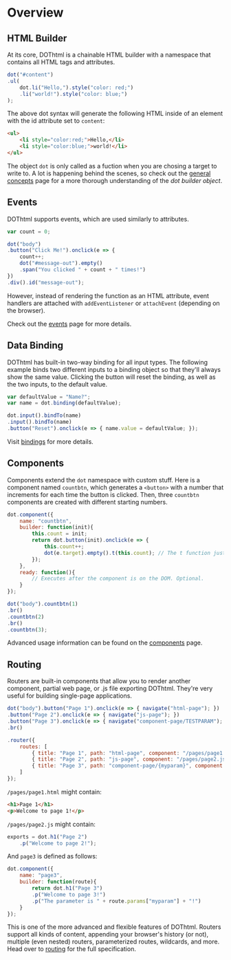 # Overview

## HTML Builder

At its core, DOThtml is a chainable HTML builder with a namespace that contains all HTML tags and attributes.

``` JavaScript
dot("#content")
.ul(
	dot.li("Hello,").style("color: red;")
	.li("world!").style("color: blue;")
);
```

The above dot syntax will generate the following HTML inside of an element with the id attribute set to `content`:

``` HTML
<ul>
	<li style="color:red;">Hello,</li>
	<li style="color:blue;">world!</li>
</ul>
```

The object `dot` is only called as a fuction when you are chosing a target to write to. A lot is happening behind the scenes, so check out the [general concepts](/documentation/concepts) page for a more thorough understanding of the *dot builder object*.

## Events

DOThtml supports events, which are used similarly to attributes.

``` JavaScript
var count = 0;

dot("body")
.button("Click Me!").onclick(e => {
	count++;
	dot("#message-out").empty()
	.span("You clicked " + count + " times!")
})
.div().id("message-out");
```

However, instead of rendering the function as an HTML attribute, event handlers are attached with `addEventListener` or `attachEvent` (depending on the browser).

Check out the [events](/documentation/events) page for more details.

## Data Binding

DOThtml has built-in two-way binding for all input types. The following example binds two different inputs to a binding object so that they'll always show the same value. Clicking the button will reset the binding, as well as the two inputs, to the default value.

``` JavaScript
var defaultValue = "Name?";
var name = dot.binding(defaultValue);

dot.input().bindTo(name)
.input().bindTo(name)
.button("Reset").onclick(e => { name.value = defaultValue; });
```

Visit [bindings](/documentation/bindings) for more details.

## Components

Components extend the `dot` namespace with custom stuff. Here is a component named `countbtn`, which generates a `<button>` with a number that increments for each time the button is clicked. Then, three `countbtn` components are created with different starting numbers.

``` JavaScript
dot.component({
	name: "countbtn",
	builder: function(init){
		this.count = init;
		return dot.button(init).onclick(e => {
			this.count++;
			dot(e.target).empty().t(this.count); // The t function just renders text.
		});
	},
	ready: function(){
		// Executes after the component is on the DOM. Optional.
	}
});

dot("body").countbtn(1)
.br()
.countbtn(2)
.br()
.countbtn(3);
```

Advanced usage information can be found on the [components](/documentation/components) page.

## Routing

Routers are built-in components that allow you to render another component, partial web page, or .js file exporting DOThtml. They're very useful for building single-page applications.

``` JavaScript
dot("body").button("Page 1").onclick(e => { navigate("html-page"); })
.button("Page 2").onclick(e => { navigate("js-page"); })
.button("Page 3").onclick(e => { navigate("component-page/TESTPARAM"); })
.br()

.router({
	routes: [
		{ title: "Page 1", path: "html-page", component: "/pages/page1.html" },
		{ title: "Page 2", path: "js-page", component: "/pages/page2.js" },
		{ title: "Page 3", path: "component-page/{myparam}", component: dot.page3 }
	]
});
```

`/pages/page1.html` might contain:

``` HTML
<h1>Page 1</h1>
<p>Welcome to page 1!</p>
```

`/pages/page2.js` might contain:

``` JavaScript
exports = dot.h1("Page 2")
	.p("Welcome to page 2!");
```

And `page3` is defined as follows:

``` JavaScript
dot.component({
	name: "page3",
	builder: function(route){
		return dot.h1("Page 3")
		.p("Welcome to page 3!")
		.p("The parameter is " + route.params["myparam"] + "!")
	}
});
```

This is one of the more advanced and flexible features of DOThtml. Routers support all kinds of content, appending your browser's history (or not), multiple (even nested) routers, parameterized routes, wildcards, and more. Head over to [routing](/documentation/routing) for the full specification.